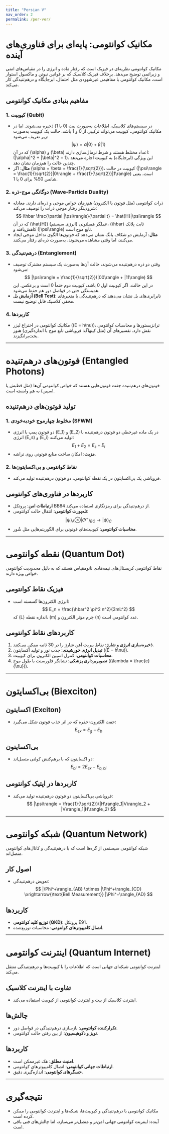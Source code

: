 ```yaml
---
title: "Persian V"
nav_order: 2
permalink: /per-ver/
---
```


# مکانیک کوانتومی: پایه‌ای برای فناوری‌های آینده
مکانیک کوانتومی نظریه‌ای در فیزیک است که رفتار ماده و انرژی را در مقیاس‌های اتمی و زیراتمی توضیح می‌دهد. برخلاف فیزیک کلاسیک که بر قوانین نیوتن و ماکسول استوار است، مکانیک کوانتومی با مفاهیمی غیرشهودی مثل احتمال، ابرجایگاه و درهم‌تنیدگی کار می‌کند.

## مفاهیم بنیادی مکانیک کوانتومی

### 1. کیوبیت (Qubit)
- در سیستم‌های کلاسیک، اطلاعات به‌صورت بیت (0 یا 1) ذخیره می‌شوند. اما در مکانیک کوانتومی، کیوبیت می‌تواند ترکیبی از 0 و 1 باشد. حالت یک کیوبیت به‌صورت زیر تعریف می‌شود:
  $$
  |\psi\rangle = \alpha|0\rangle + \beta|1\rangle
  $$
  که در آن \(\alpha\) و \(\beta\) اعداد مختلط هستند و شرط نرمال‌سازی دارند: \(|\alpha|^2 + |\beta|^2 = 1\). این ویژگی (ابرجایگاه) به کیوبیت اجازه می‌دهد چندین حالت را هم‌زمان نشان دهد.
- **مثال**: اگر \(\alpha = \beta = \frac{1}{\sqrt{2}}\)، کیوبیت در حالت \(|\psi\rangle = \frac{1}{\sqrt{2}}|0\rangle + \frac{1}{\sqrt{2}}|1\rangle\) است، یعنی شانس 50% برای 0 یا 1.

### 2. دوگانگی موج-ذره (Wave-Particle Duality)
- ذرات کوانتومی (مثل فوتون یا الکترون) هم‌زمان خواص موجی و ذره‌ای دارند. معادله شرودینگر رفتار موجی ذرات را توصیف می‌کند:
  $$
  i\hbar \frac{\partial |\psi\rangle}{\partial t} = \hat{H}|\psi\rangle
  $$
  که در آن \(\hat{H}\) عملگر همیلتونی (انرژی سیستم)، \(\hbar\) ثابت پلانک کاهش‌یافته و \(|\psi\rangle\) تابع موج است.
- **مثال**: آزمایش دو شکاف یانگ نشان می‌دهد که فوتون‌ها الگوی تداخل موجی ایجاد می‌کنند، اما وقتی مشاهده می‌شوند، به‌صورت ذره‌ای رفتار می‌کنند.

### 3. درهم‌تنیدگی (Entanglement)
- وقتی دو ذره درهم‌تنیده می‌شوند، حالت آن‌ها به‌صورت یک سیستم مشترک توصیف می‌شود:
  $$
  |\psi\rangle = \frac{1}{\sqrt{2}}(|00\rangle + |11\rangle)
  $$
  در این حالت، اگر کیوبیت اول 0 باشد، کیوبیت دوم حتماً 0 است و برعکس. این همبستگی حتی در فواصل دور هم حفظ می‌شود.
- **آزمایش بل (Bell Test)**: نابرابری‌های بل نشان می‌دهند که درهم‌تنیدگی با متغیرهای مخفی کلاسیک قابل توضیح نیست.

### 4. کاربردها
- مکانیک کوانتومی در اختراع لیزر (\(E = h\nu\))، ترانزیستورها و محاسبات کوانتومی نقش دارد. تفسیرهای آن (مثل کپنهاگ: فروپاشی تابع موج با اندازه‌گیری) هنوز بحث‌برانگیزند.

---

# فوتون‌های درهم‌تنیده (Entangled Photons)
فوتون‌های درهم‌تنیده جفت فوتون‌هایی هستند که خواص کوانتومی آن‌ها (مثل قطبش یا اسپین) به هم وابسته است.

## تولید فوتون‌های درهم‌تنیده

### 1. مخلوط چهارموج خودبه‌خودی (SFWM)
- دو فوتون پمپ با انرژی \(E_1\) و \(E_2\) در یک ماده غیرخطی دو فوتون درهم‌تنیده با انرژی \(E_s\) و \(E_i\) تولید می‌کنند:
  $$
  E_1 + E_2 = E_s + E_i
  $$
- **مزیت**: امکان ساخت منابع فوتونی روی تراشه.

### 2. نقاط کوانتومی و بی‌اکسایتون‌ها
- فروپاشی یک بی‌اکسایتون در یک نقطه کوانتومی، دو فوتون درهم‌تنیده تولید می‌کند.

## کاربردها در فناوری‌های کوانتومی
- **ارتباطات امن**: پروتکل BB84 از درهم‌تنیدگی برای رمزنگاری استفاده می‌کند.
- **تله‌پورت کوانتومی**: انتقال حالت کوانتومی:
  $$
  |\psi\rangle_A \otimes |\Phi^+\rangle_{BC} \rightarrow |\psi\rangle_C
  $$
- **محاسبات کوانتومی**: کیوبیت‌های فوتونی برای الگوریتم‌هایی مثل شُور.

---

# نقطه کوانتومی (Quantum Dot)
نقاط کوانتومی کریستال‌های نیمه‌هادی نانومقیاس هستند که به دلیل محدودیت کوانتومی خواص ویژه دارند.

## فیزیک نقاط کوانتومی
- انرژی الکترون‌ها گسسته است:
  $$
  E_n = \frac{\hbar^2 \pi^2 n^2}{2mL^2}
  $$
  که \(L\) اندازه نقطه، \(m\) جرم مؤثر الکترون و \(n\) عدد کوانتومی است.

## کاربردهای نقاط کوانتومی
1. **ذخیره‌سازی انرژی و شارژ**: نقاط پیریت آهن شارژ را در 30 ثانیه ممکن می‌کنند.
2. **تبدیل انرژی خورشیدی**: جذب نور و تولید اکسایتون (\(E = h\nu\)).
3. **محاسبات کوانتومی**: کنترل اسپین الکترون برای کیوبیت.
4. **تصویربرداری پزشکی**: نشانگر فلورسنت با طول موج (\(\lambda = \frac{c}{\nu}\)).

---

# بی‌اکسایتون (Biexciton)

## اکسایتون (Exciton)
- جفت الکترون-حفره که در اثر جذب فوتون شکل می‌گیرد:
  $$
  E_{ex} = E_g - E_b
  $$

## بی‌اکسایتون
- دو اکسایتون که با برهم‌کنش کولنی متصل‌اند:
  $$
  E_{bi} = 2E_{ex} - E_{b,bi}
  $$

## کاربردها در اپتیک کوانتومی
- فروپاشی بی‌اکسایتون دو فوتون درهم‌تنیده تولید می‌کند:
  $$
  |\psi\rangle = \frac{1}{\sqrt{2}}(|H\rangle_1|V\rangle_2 + |V\rangle_1|H\rangle_2)
  $$

---

# شبکه کوانتومی (Quantum Network)
شبکه کوانتومی سیستمی از گره‌ها است که با درهم‌تنیدگی و کانال‌های کوانتومی متصل‌اند.

## اصول کار
- تعویض درهم‌تنیدگی:
  $$
  |\Phi^+\rangle_{AB} \otimes |\Phi^+\rangle_{CD} \xrightarrow{\text{Bell Measurement}} |\Phi^+\rangle_{AD}
  $$

## کاربردها
- **توزیع کلید کوانتومی (QKD)**: پروتکل E91.
- **اتصال کامپیوترهای کوانتومی**: محاسبات توزیع‌شده.

---

# اینترنت کوانتومی (Quantum Internet)
اینترنت کوانتومی شبکه‌ای جهانی است که اطلاعات را با کیوبیت‌ها و درهم‌تنیدگی منتقل می‌کند.

## تفاوت با اینترنت کلاسیک
- اینترنت کلاسیک از بیت و اینترنت کوانتومی از کیوبیت استفاده می‌کند.

## چالش‌ها
- **تکرارکننده کوانتومی**: بازسازی درهم‌تنیدگی در فواصل دور.
- **نویز و دکوهیسیون**: از بین رفتن حالت کوانتومی.

## کاربردها
- **امنیت مطلق**: هک غیرممکن است.
- **ارتباطات جهانی کوانتومی**: اتصال کامپیوترهای کوانتومی.
- **حسگرهای کوانتومی**: اندازه‌گیری دقیق.

---

# نتیجه‌گیری
- مکانیک کوانتومی با درهم‌تنیدگی و کیوبیت‌ها، شبکه‌ها و اینترنت کوانتومی را ممکن کرده است.
- آینده: اینترنت کوانتومی جهانی امن‌تر و متصل‌تر می‌سازد، اما چالش‌های فنی باقی است.